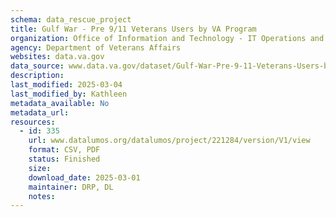 ```yaml
---
schema: data_rescue_project 
title: Gulf War - Pre 9/11 Veterans Users by VA Program
organization: Office of Information and Technology - IT Operations and Services (ITOPS)
agency: Department of Veterans Affairs
websites: data.va.gov
data_source: www.data.va.gov/dataset/Gulf-War-Pre-9-11-Veterans-Users-by-VA-Program/h7i3-id66
description: 
last_modified: 2025-03-04
last_modified_by: Kathleen
metadata_available: No
metadata_url: 
resources:
  - id: 335
    url: www.datalumos.org/datalumos/project/221284/version/V1/view
    format: CSV, PDF
    status: Finished
    size: 
    download_date: 2025-03-01
    maintainer: DRP, DL
    notes: 
---
```

